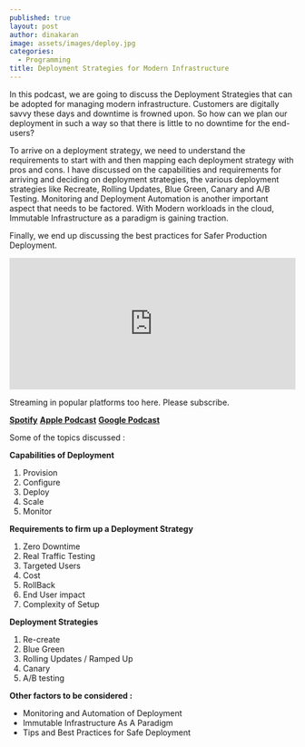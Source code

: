 ```yaml
---
published: true
layout: post
author: dinakaran
image: assets/images/deploy.jpg
categories:
  - Programming
title: Deployment Strategies for Modern Infrastructure
---
```

In this podcast, we are going to discuss the Deployment Strategies that can be adopted for managing modern infrastructure. Customers are digitally savvy these days and downtime is frowned upon. So how can we plan our deployment in such a way so that there is little to no downtime for the end-users? 

To arrive on a deployment strategy, we need to understand the requirements to start with and then mapping each deployment strategy with pros and cons. I have discussed on the capabilities and requirements for arriving and deciding on deployment strategies, the various deployment strategies like Recreate, Rolling Updates, Blue Green, Canary and A/B Testing. Monitoring and Deployment Automation is another important aspect that needs to be factored. With Modern workloads in the cloud, Immutable Infrastructure as a paradigm is gaining traction. 

Finally, we end up discussing the best practices for Safer Production Deployment.


<iframe src="https://open.spotify.com/embed-podcast/episode/5SFaOgWhxWFFXfSsc7dZNu" width="100%" height="232" frameborder="0" allowtransparency="true" allow="encrypted-media"></iframe>


Streaming in popular platforms too here. Please subscribe.

**[Spotify](https://open.spotify.com/show/4gFFUZ8Vl3dVKDOFwauRIe)**
**[Apple Podcast](https://podcasts.apple.com/in/podcast/master-of-none/id1545755804)**
**[Google Podcast](https://podcasts.google.com/feed/aHR0cHM6Ly9hbmNob3IuZm0vcy80NGRiYzU2MC9wb2RjYXN0L3Jzcw?sa=X&ved=2ahUKEwin0_Lm2OrtAhVfyHMBHZyHD3gQ9sEGegQIARAC)**

Some of the topics discussed : 

**Capabilities of Deployment**
1. Provision
1. Configure
1. Deploy
1. Scale
1. Monitor



**Requirements to firm up a Deployment Strategy**

1. Zero Downtime
1. Real Traffic Testing
1. Targeted Users
1. Cost
1. RollBack 
1. End User impact 
1. Complexity of Setup



**Deployment Strategies**

1. Re-create
1. Blue Green
1. Rolling Updates / Ramped Up
1. Canary
1. A/B testing



**Other factors to be considered :**

- Monitoring and Automation of Deployment
- Immutable Infrastructure As A Paradigm
- Tips and Best Practices for Safe Deployment

